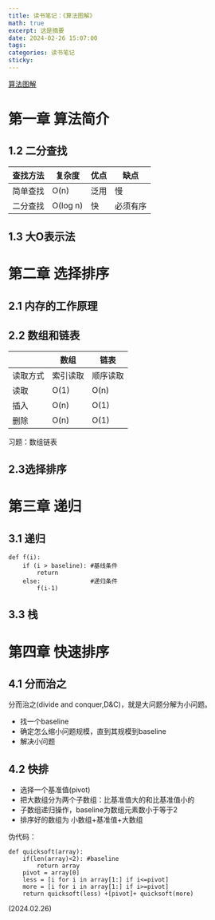 ```yaml
---
title: 读书笔记：《算法图解》
math: true
excerpt: 这是摘要
date: 2024-02-26 15:07:00
tags: 
categories: 读书笔记
sticky:
---
```

[算法图解](https://book.douban.com/subject/26979890/)

# 第一章 算法简介
## 1.2 二分查找

| 查找方法 | 复杂度   | 优点 | 缺点     |
| -------- | -------- | ---- | -------- |
| 简单查找 | O(n)     | 泛用 | 慢       |
| 二分查找 | O(log n) | 快   | 必须有序 |
## 1.3 大O表示法

# 第二章 选择排序
## 2.1 内存的工作原理
## 2.2 数组和链表
|          | 数组     | 链表     |
| -------- | -------- | -------- |
| 读取方式 | 索引读取 | 顺序读取 |
| 读取     | O(1)     | O(n)     |
| 插入     | O(n)     | O(1)     |
| 删除     | O(n)     | O(1)     |

习题：数组链表

## 2.3选择排序


# 第三章 递归
## 3.1 递归
```
def f(i):
    if (i > baseline): #基线条件
        return
    else:              #递归条件
        f(i-1)
```
## 3.3 栈


# 第四章 快速排序
## 4.1 分而治之
分而治之(divide and conquer,D&C)，就是大问题分解为小问题。
- 找一个baseline
- 确定怎么缩小问题规模，直到其规模到baseline
- 解决小问题

## 4.2 快排
- 选择一个基准值(pivot)
- 把大数组分为两个子数组：比基准值大的和比基准值小的
- 子数组递归操作，baseline为数组元素数小于等于2
- 排序好的数组为 小数组+基准值+大数组

伪代码：
```
def quicksoft(array):
    if(len(array)<2): #baseline
        return array
    pivot = array[0]
    less = [i for i in array[1:] if i<=pivot]
    more = [i for i in array[1:] if i>=pivot]
    return quicksoft(less) +[pivot]+ quicksoft(more)

```



(2024.02.26)
